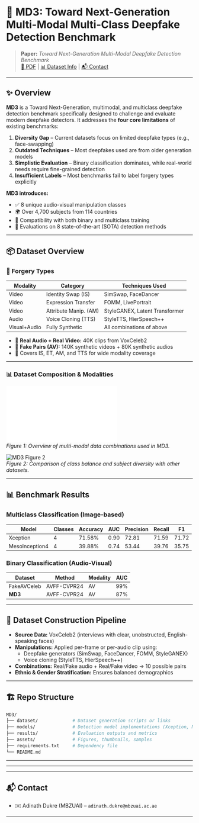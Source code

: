 
# 🧠 MD3: Toward Next-Generation Multi-Modal Multi-Class Deepfake Detection Benchmark

> **Paper:** _Toward Next-Generation Multi-Modal Deepfake Detection Benchmark_  
> [📄 PDF](https://github.com/adinathdukre/MD3) | [📊 Dataset Info](#dataset-overview) | [📬 Contact](#contact)

---

## ✨ Overview

**MD3** is a Toward Next-Generation, multimodal, and multiclass deepfake detection benchmark specifically designed to challenge and evaluate modern deepfake detectors. It addresses the **four core limitations** of existing benchmarks:

1. **Diversity Gap** – Current datasets focus on limited deepfake types (e.g., face-swapping)  
2. **Outdated Techniques** – Most deepfakes used are from older generation models  
3. **Simplistic Evaluation** – Binary classification dominates, while real-world needs require fine-grained detection  
4. **Insufficient Labels** – Most benchmarks fail to label forgery types explicitly

**MD3 introduces:**
- ✅ 8 unique audio-visual manipulation classes
- 🌍 Over 4,700 subjects from 114 countries
- 🧠 Compatibility with both binary and multiclass training
- 🎯 Evaluations on 8 state-of-the-art (SOTA) detection methods

---

## 📦 Dataset Overview

### 🔹 Forgery Types

| Modality | Category             | Techniques Used                         |
|----------|----------------------|------------------------------------------|
| Video    | Identity Swap (IS)   | SimSwap, FaceDancer                      |
| Video    | Expression Transfer  | FOMM, LivePortrait                       |
| Video    | Attribute Manip. (AM)| StyleGANEX, Latent Transformer          |
| Audio    | Voice Cloning (TTS)  | StyleTTS, HierSpeech++                  |
| Visual+Audio | Fully Synthetic  | All combinations of above               |

- 🔢 **Real Audio + Real Video:** 40K clips from VoxCeleb2  
- 🔁 **Fake Pairs (AV):** 140K synthetic videos + 80K synthetic audios  
- 🧬 Covers IS, ET, AM, and TTS for wide modality coverage

---

### 📊 Dataset Composition & Modalities

![MD3 Figure 1](motivation_cropped.pdf)  
*Figure 1: Overview of multi-modal data combinations used in MD3.*

![MD3 Figure 2](assets/MD3_Figure2.png)  
*Figure 2: Comparison of class balance and subject diversity with other datasets.*

---

## 📊 Benchmark Results

### Multiclass Classification (Image-based)

| Model              | Classes | Accuracy | AUC  | Precision | Recall | F1    |
|--------------------|---------|----------|------|-----------|--------|-------|
| Xception           | 4       | 71.58%   | 0.90 | 72.81     | 71.59  | 71.72 |
| MesoInception4     | 4       | 39.88%   | 0.74 | 53.44     | 39.76  | 35.75 |

### Binary Classification (Audio-Visual)

| Dataset     | Method       | Modality | AUC  |
|-------------|--------------|----------|------|
| FakeAVCeleb | AVFF-CVPR24  | AV       | 99%  |
| **MD3**     | AVFF-CVPR24  | AV       | 87%  |

---

## 🔁 Dataset Construction Pipeline

- **Source Data:** VoxCeleb2 (interviews with clear, unobstructed, English-speaking faces)
- **Manipulations:** Applied per-frame or per-audio clip using:
  - Deepfake generators (SimSwap, FaceDancer, FOMM, StyleGANEX)
  - Voice cloning (StyleTTS, HierSpeech++)
- **Combinations:** Real/Fake audio + Real/Fake video → 10 possible pairs
- **Ethnic & Gender Stratification:** Ensures balanced demographics

---

## 🏗 Repo Structure

```bash
MD3/
├── dataset/             # Dataset generation scripts or links
├── models/              # Detection model implementations (Xception, Meso, etc.)
├── results/             # Evaluation outputs and metrics
├── assets/              # Figures, thumbnails, samples
├── requirements.txt     # Dependency file
└── README.md
```

---


---


---

## 📬 Contact

- ✉️ Adinath Dukre (MBZUAI) – `adinath.dukre@mbzuai.ac.ae`

---


